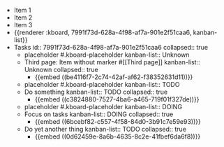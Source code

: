 - Item 1
- Item 2
- Item 3
- {{renderer :kboard, 7991f73d-628a-4f98-af7a-901e2f51caa6, kanban-list}}
- Tasks
  id:: 7991f73d-628a-4f98-af7a-901e2f51caa6
  collapsed:: true
	- placeholder #.kboard-placeholder
	  kanban-list:: Unknown
	- Third page: Item without marker #[[Third page]]
	  kanban-list:: Unknown
	  collapsed:: true
		- {{embed ((be4116f7-2c74-42af-af62-f38352631d11))}}
	- placeholder #.kboard-placeholder
	  kanban-list:: TODO
	- Do something
	  kanban-list:: TODO
	  collapsed:: true
		- {{embed ((c3824880-7527-4ba6-a465-719f01f327de))}}
	- placeholder #.kboard-placeholder
	  kanban-list:: DOING
	- Focus on tasks
	  kanban-list:: DOING
	  collapsed:: true
		- {{embed ((6bcebf82-c557-4f58-84d0-3b91c7e59e93))}}
	- Do yet another thing
	  kanban-list:: TODO
	  collapsed:: true
		- {{embed ((0d62459e-8a6b-4635-8c2e-41fbef6da6f8))}}
